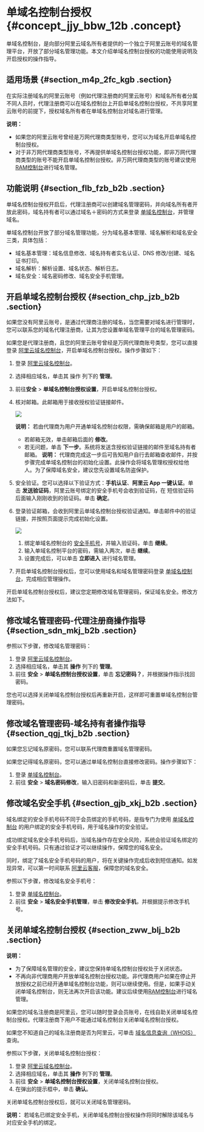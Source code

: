 # 单域名控制台授权 {#concept_jjy_bbw_12b .concept}

单域名控制台，是向部分阿里云域名所有者提供的一个独立于阿里云账号的域名管理平台，开放了部分域名管理功能。本文介绍单域名控制台授权的功能使用说明及开启授权的操作指导。

## 适用场景 {#section_m4p_2fc_kgb .section}

在实际注册域名的阿里云账号（例如代理注册商的阿里云账号）和域名所有者分属不同人员时，代理注册商可以在域名控制台上开启单域名控制台授权，不共享阿里云账号的前提下，授权域名所有者在单域名控制台对域名进行管理。

**说明：** 

-   如果您的阿里云账号曾经是万网代理商类型账号，您可以为域名开启单域名控制台授权。
-   对于非万网代理商类型账号，不再提供单域名控制台授权功能，即非万网代理商类型的账号不能开启单域名控制台授权。非万网代理商类型的账号建议使用[RAM控制台](https://ram.console.aliyun.com/)进行域名管理。

## 功能说明 {#section_flb_fzb_b2b .section}

单域名控制台授权开启后，代理注册商可以创建域名管理密码，并向域名所有者开放此密码，域名持有者可以通过域名＋密码的方式来登录 [单域名控制台](http://dc.www.net.cn/login/loginx)，并管理域名。

单域名控制台开放了部分域名管理功能，分为域名基本管理、域名解析和域名安全三类，具体包括：

-   域名基本管理：域名信息修改、域名持有者实名认证、DNS 修改/创建、域名证书打印。
-   域名解析：解析设置、域名状态、解析日志。
-   域名安全：域名密码修改、域名安全手机管理。

## 开启单域名控制台授权 {#section_chp_jzb_b2b .section}

如果您没有阿里云账号，是通过代理商注册的域名，当您需要对域名进行管理时，您可以联系您的域名代理注册商，让其为您设置单域名管理平台的域名管理密码。

如果您是代理注册商，且您的阿里云账号曾经是万网代理商账号类型，您可以直接登录 [阿里云域名控制台](https://netcn.console.aliyun.com/core/domain/list)，开启单域名控制台授权。操作步骤如下：

1.  登录 [阿里云域名控制台](https://netcn.console.aliyun.com/core/domain/list)。
2.  选择相应域名，单击其 操作 列下的 **管理**。
3.  前往**安全** \> **单域名控制台授权设置**，开启单域名控制台授权。
4.  核对邮箱。此邮箱用于接收授权验证链接邮件。

    ![](http://static-aliyun-doc.oss-cn-hangzhou.aliyuncs.com/assets/img/14321/154708498936531_zh-CN.png)

    **说明：** 若由代理商为用户开通单域名控制台权限，需确保邮箱是用户的邮箱。

    -   若邮箱无效，单击邮箱后面的 **修改**。
    -   若无问题，单击 **下一步**。系统将发送含授权验证链接的邮件至域名持有者邮箱。
    **说明：** 代理商完成这一步后可告知用户自行去邮箱查收邮件，并按步骤完成单域名控制台的初始化设置。此操作会将域名管理权授权给他人。为了保障域名安全，建议您先设置域名防盗保护。

5.  安全验证。您可以选择以下验证方式：**手机认证**、**阿里云 App 一键认证**。单击 **发送验证码**，阿里云账号绑定的安全手机号会收到验证码，在 短信验证码 后面输入刚刚收到的验证码。单击 **确定**。
6.  登录验证邮箱，会收到阿里云单域名控制台授权验证通知。单击邮件中的验证链接，并按照页面提示完成初始化设置。

    ![](http://static-aliyun-doc.oss-cn-hangzhou.aliyuncs.com/assets/img/14321/154708498936532_zh-CN.png)

    1.  绑定单域名控制台的 [安全手机号](#section_gjb_xkj_b2b)，并输入验证码，单击 **继续**。
    2.  输入单域名控制平台的密码，需输入两次，单击 **继续**。
    3.  设置完成后，可以单击 **立即进入** 进行域名管理。
7.  开启单域名控制台授权后，您可以使用域名和域名管理密码登录 [单域名控制台](http://dc.www.net.cn/login/loginx)，完成相应管理操作。

开启单域名控制台授权后，建议您定期修改域名管理密码，保证域名安全。修改方法如下。

## 修改域名管理密码-代理注册商操作指导 {#section_sdn_mkj_b2b .section}

参照以下步骤，修改域名管理密码：

1.  登录 [阿里云域名控制台](https://netcn.console.aliyun.com/core/domain/list)。
2.  选择相应域名，单击其 **操作** 列下的 **管理**。
3.  前往 **安全** \> **单域名控制台授权设置**，单击 **忘记密码？**，并根据操作指示找回密码。

您也可以选择关闭单域名控制台授权后再重新开启，这样即可重置单域名控制台管理密码。

## 修改域名管理密码-域名持有者操作指导 {#section_qgj_tkj_b2b .section}

如果您忘记域名原密码，您可以联系代理商重置域名管理密码。

如果您记得域名原密码，您可以通过单域名控制台直接修改密码。操作步骤如下：

1.  登录 [单域名控制台](http://dc.www.net.cn/login/loginx)。
2.  前往 **安全** \> **域名密码修改**，输入旧密码和新密码后，单击 **提交**。

## 修改域名安全手机 {#section_gjb_xkj_b2b .section}

域名绑定的安全手机号码不同于会员绑定的手机号码，是指专门为使用 [单域名控制台](http://dc.www.net.cn/) 的用户绑定的安全手机号码，用于域名操作的安全验证。

成功绑定域名安全手机号码后，当域名操作存在安全风险，系统会验证域名绑定的安全手机号码。只有通过验证才可以继续操作，保障您的域名安全。

同时，绑定了域名安全手机号码的用户，将在关键操作完成后收到短信通知。如发现异常，可以第一时间联系 [阿里云客服](https://help.aliyun.com/contact/contact.htm)，保障您的域名安全。

参照以下步骤，修改域名安全手机号：

1.  登录 [单域名控制台](http://dc.www.net.cn/login/loginx)。
2.  前往 **安全** \> **域名安全手机管理**，单击 **修改安全手机**，并根据提示修改手机号。

## 关闭单域名控制台授权 {#section_zww_blj_b2b .section}

**说明：** 

-   为了保障域名管理的安全，建议您保持单域名控制台授权处于关闭状态。
-   不再向非代理商用户开放单域名控制台授权功能。非代理商用户如果在停止开放授权之前已经开通单域名控制台功能，则可以继续使用。但是，如果手动关闭单域名控制台，则无法再次开启该功能。建议后续使用[RAM控制台](https://ram.console.aliyun.com/)进行域名管理。

如果您的域名注册商是阿里云，您可以随时登录会员账号，在线自助关闭单域名控制台授权。代理注册商下用户不能通过域名控制台关闭单域名控制台授权。

如果您不知道自己的域名注册商是否为阿里云，可单击 [域名信息查询（WHOIS）](https://whois.aliyun.com/?) 查询。

参照以下步骤，关闭单域名控制台授权：

1.  登录 [阿里云域名控制台](https://netcn.console.aliyun.com/core/domain/list)。
2.  选择相应域名，单击其 **操作** 列下的 **管理**。
3.  前往 **安全** \> **单域名控制台授权设置**，关闭单域名控制台授权。
4.  在弹出的提示框中，单击 **确认**。

关闭单域名控制台授权后，就可以关闭域名管理密码。

**说明：** 若域名已绑定安全手机，关闭单域名控制台授权操作将同时解除该域名与对应安全手机的绑定。

